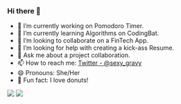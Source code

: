 ### Hi there 👋

- 🔭 I’m currently working on Pomodoro Timer.
- 🌱 I’m currently learning Algorithms on CodingBat.
- 👯 I’m looking to collaborate on a FinTech App.
- 🤔 I’m looking for help with creating a kick-ass Resume.
- 💬 Ask me about a project collaboration.
- 📫 How to reach me: [Twitter - @sexy_gravy](https://twitter.com/sexy_gravy)
- 😄 Pronouns: She/Her
- 🍩 Fun fact: I love donuts!

<img src="https://github-readme-stats.vercel.app/api/?username=ashm10&count_private=true&theme=tokyonight&showicons=true">
<img src="https://github-readme-stats.vercel.app/api/top-langs/?username=ashm10&langs_count=5&theme=tokyonight">
